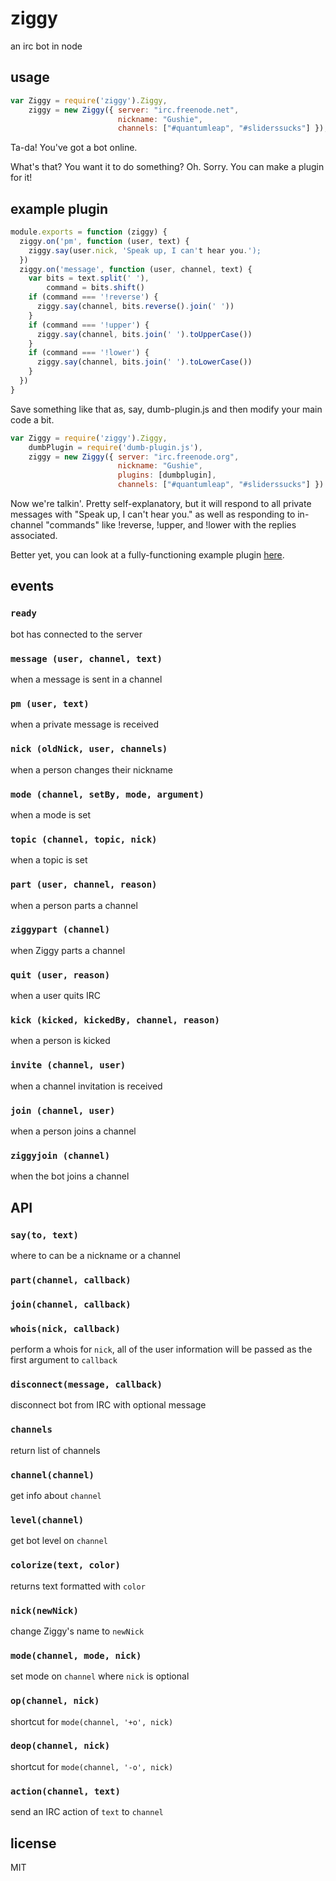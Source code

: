 ziggy
===

an irc bot in node

## usage

````js
var Ziggy = require('ziggy').Ziggy,
    ziggy = new Ziggy({ server: "irc.freenode.net",
                        nickname: "Gushie",
                        channels: ["#quantumleap", "#sliderssucks"] });
````

Ta-da! You've got a bot online.

What's that? You want it to do something? Oh. Sorry. You can make a plugin for
it!

## example plugin

```js
module.exports = function (ziggy) {
  ziggy.on('pm', function (user, text) {
    ziggy.say(user.nick, 'Speak up, I can't hear you.');
  })
  ziggy.on('message', function (user, channel, text) {
    var bits = text.split(' '),
        command = bits.shift()
    if (command === '!reverse') {
      ziggy.say(channel, bits.reverse().join(' '))
    }
    if (command === '!upper') {
      ziggy.say(channel, bits.join(' ').toUpperCase())
    }
    if (command === '!lower') {
      ziggy.say(channel, bits.join(' ').toLowerCase())
    }
  })
}
```

Save something like that as, say, dumb-plugin.js and then modify your main code
a bit.

```js
var Ziggy = require('ziggy').Ziggy,
    dumbPlugin = require('dumb-plugin.js'),
    ziggy = new Ziggy({ server: "irc.freenode.org",
                        nickname: "Gushie",
                        plugins: [dumbplugin],
                        channels: ["#quantumleap", "#sliderssucks"] })
```

Now we're talkin'. Pretty self-explanatory, but it will respond to all private
messages with "Speak up, I can't hear you." as well as responding to in-channel
"commands" like !reverse, !upper, and !lower with the replies associated.

Better yet, you can look at a fully-functioning example plugin
[here](https://github.com/jarofghosts/ziggy-example-plugin).

## events

### `ready`
bot has connected to the server

### `message (user, channel, text)`
when a message is sent in a channel

### `pm (user, text)`
when a private message is received

### `nick (oldNick, user, channels)`
when a person changes their nickname

### `mode (channel, setBy, mode, argument)`
when a mode is set

### `topic (channel, topic, nick)`
when a topic is set

### `part (user, channel, reason)`
when a person parts a channel

### `ziggypart (channel)`
when Ziggy parts a channel

### `quit (user, reason)`
when a user quits IRC

### `kick (kicked, kickedBy, channel, reason)`
when a person is kicked

### `invite (channel, user)`
when a channel invitation is received

### `join (channel, user)`
when a person joins a channel

### `ziggyjoin (channel)`
when the bot joins a channel

## API

### `say(to, text)`
where to can be a nickname or a channel

### `part(channel, callback)`

### `join(channel, callback)`

### `whois(nick, callback)`
perform a whois for `nick`, all of the user information will be passed as the
first argument to `callback`

### `disconnect(message, callback)`
disconnect bot from IRC with optional message

### `channels`
return list of channels

### `channel(channel)`
get info about `channel`

### `level(channel)`
get bot level on `channel`

### `colorize(text, color)`
returns text formatted with `color`

### `nick(newNick)`
change Ziggy's name to `newNick`

### `mode(channel, mode, nick)`
set mode on `channel` where `nick` is optional

### `op(channel, nick)`
shortcut for `mode(channel, '+o', nick)`

### `deop(channel, nick)`
shortcut for `mode(channel, '-o', nick)`

### `action(channel, text)`
send an IRC action of `text` to `channel`

## license

MIT
